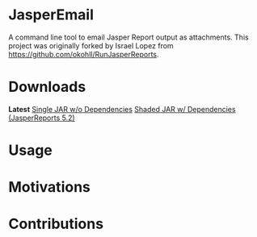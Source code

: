 # JasperEmail


A command line tool to email Jasper Report output as attachments.  This project was originally forked by Israel Lopez from https://github.com/okohll/RunJasperReports.

# Downloads

**Latest**
[Single JAR w/o Dependencies](http://jasperreports.ilopez.com/latest.zip)
[Shaded JAR w/ Dependencies (JasperReports 5.2)](http://jasperreports.ilopez.com/latest_shaded.zip)

# 

# Usage




# Motivations


# Contributions
